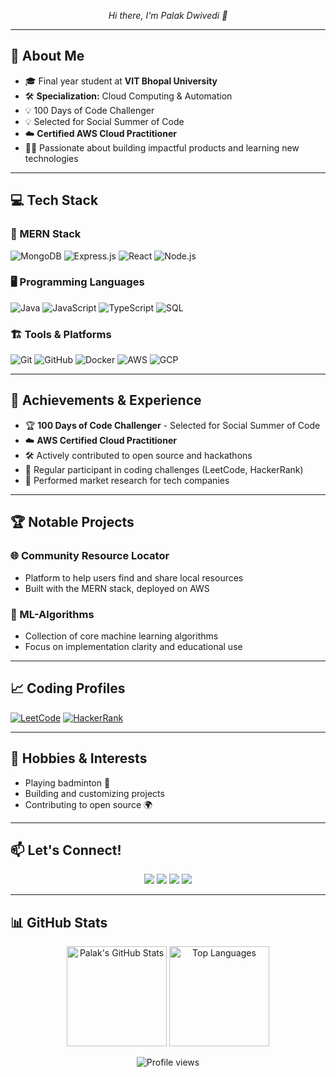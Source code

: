 


<p align="center">
  <em>Hi there, I'm Palak Dwivedi 👋</em>
</p>

---

## 🚀 About Me

- 🎓 Final year student at **VIT Bhopal University**
- 🛠️ **Specialization:** Cloud Computing & Automation
- 💡  100 Days of Code Challenger 
- 💡  Selected for  Social Summer of Code
- ☁️ **Certified AWS Cloud Practitioner**
- 👩‍💻 Passionate about building impactful products and learning new technologies

---

## 💻 Tech Stack

### 🚀 MERN Stack
![MongoDB](https://img.shields.io/badge/MongoDB-4EA94B?style=for-the-badge&logo=mongodb&logoColor=white)
![Express.js](https://img.shields.io/badge/Express.js-404D59?style=for-the-badge)
![React](https://img.shields.io/badge/React-20232A?style=for-the-badge&logo=react&logoColor=61DAFB)
![Node.js](https://img.shields.io/badge/Node.js-43853D?style=for-the-badge&logo=node.js&logoColor=white)

### 🖥️ Programming Languages
![Java](https://img.shields.io/badge/Java-ED8B00?style=for-the-badge&logo=java&logoColor=white)
![JavaScript](https://img.shields.io/badge/JavaScript-F7DF1E?style=for-the-badge&logo=javascript&logoColor=black)
![TypeScript](https://img.shields.io/badge/TypeScript-007ACC?style=for-the-badge&logo=typescript&logoColor=white)
![SQL](https://img.shields.io/badge/SQL-4479A1?style=for-the-badge&logo=mysql&logoColor=white)

### 🏗️ Tools & Platforms
![Git](https://img.shields.io/badge/Git-E44C30?style=for-the-badge&logo=git&logoColor=white)
![GitHub](https://img.shields.io/badge/GitHub-181717?style=for-the-badge&logo=github&logoColor=white)
![Docker](https://img.shields.io/badge/Docker-2496ED?style=for-the-badge&logo=docker&logoColor=white)
![AWS](https://img.shields.io/badge/AWS-FF9900?style=for-the-badge&logo=amazon-aws&logoColor=white)
![GCP](https://img.shields.io/badge/GCP-4285F4?style=for-the-badge&logo=google-cloud&logoColor=white)

---

## 🌟 Achievements & Experience

- 🏆 **100 Days of Code Challenger** - Selected for Social Summer of Code
- ☁️ **AWS Certified Cloud Practitioner**
- 🛠️ Actively contributed to open source and hackathons
- 🏅 Regular participant in coding challenges (LeetCode, HackerRank)
- 🔬 Performed market research for tech companies

---

## 🏆 Notable Projects

### 🌐 Community Resource Locator
- Platform to help users find and share local resources
- Built with the MERN stack, deployed on AWS

### 🤖 ML-Algorithms
- Collection of core machine learning algorithms
- Focus on implementation clarity and educational use

---

## 📈 Coding Profiles

[![LeetCode](https://img.shields.io/badge/LeetCode-FFA116?style=for-the-badge&logo=leetcode&logoColor=white)](https://leetcode.com/u/palakdwivedi/)
[![HackerRank](https://img.shields.io/badge/HackerRank-2EC866?style=for-the-badge&logo=HackerRank&logoColor=white)](https://www.hackerrank.com/profile/dwivedipalak761)

---

## 🏸 Hobbies & Interests

- Playing badminton 🏸
- Building and customizing projects
- Contributing to open source 🌍

---

## 📫 Let's Connect!

<p align="center">
  <a href="https://www.linkedin.com/in/palak-dwivedi1/"><img src="https://img.shields.io/badge/LinkedIn-blue?style=for-the-badge&logo=linkedin"></a>
  <a href="https://github.com/Palak2506"><img src="https://img.shields.io/badge/GitHub-100000?style=for-the-badge&logo=github&logoColor=white"></a>
  <a href="https://leetcode.com/u/palakdwivedi/"><img src="https://img.shields.io/badge/LeetCode-FFA116?style=for-the-badge&logo=leetcode&logoColor=white"></a>
  <a href="https://www.hackerrank.com/profile/dwivedipalak761"><img src="https://img.shields.io/badge/HackerRank-2EC866?style=for-the-badge&logo=HackerRank&logoColor=white"></a>
</p>

---

## 📊 GitHub Stats

<p align="center">
  <img src="https://github-readme-stats.vercel.app/api?username=Palak2506&show_icons=true&theme=radical" alt="Palak's GitHub Stats" height="160"/>
  <img src="https://github-readme-stats.vercel.app/api/top-langs/?username=Palak2506&layout=compact&theme=radical" alt="Top Languages" height="160"/>
</p>

<p align="center">
  <img src="https://komarev.com/ghpvc/?username=Palak2506&style=flat-square&color=blue" alt="Profile views"/>
</p>
